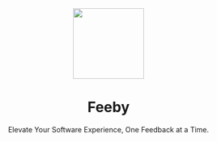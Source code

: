 <div align="center">
  <img src="https://github.com/feebyapp/.github/assets/464300/4b0cf5f5-bc33-41a1-9c54-4f4321e65afa" width="140" height="140" />
	<h1>Feeby</h1>
	<p>Elevate Your Software Experience, One Feedback at a Time.</p>
	<br>
	<br>
  <br>
</div>




